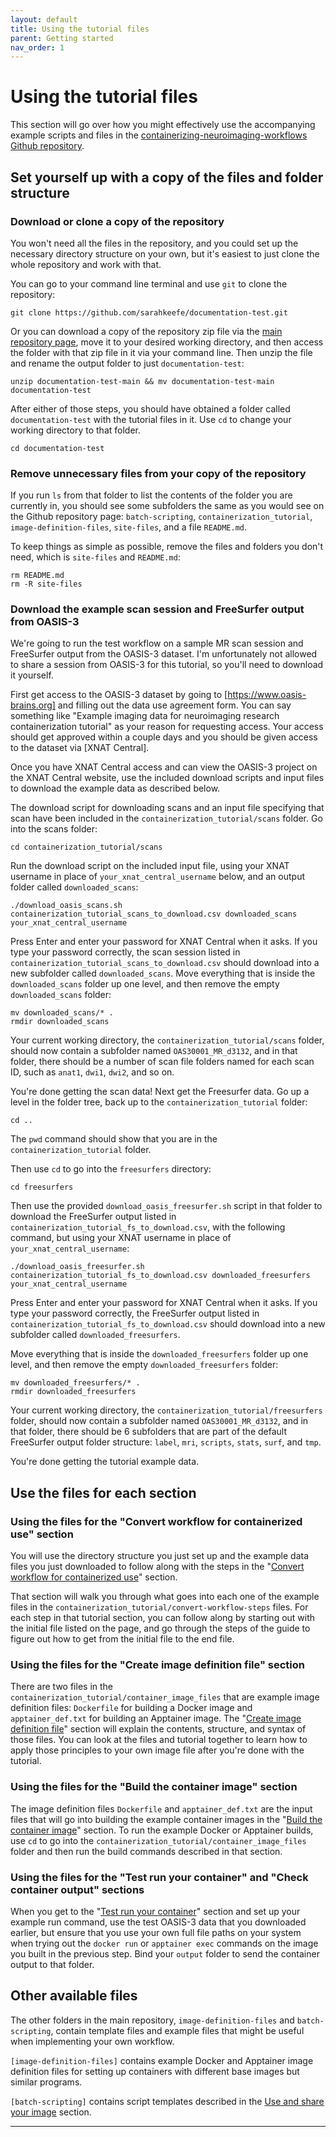 ```yaml
---
layout: default
title: Using the tutorial files
parent: Getting started
nav_order: 1
---
```


# Using the tutorial files

This section will go over how you might effectively use the accompanying example scripts and files in the [containerizing-neuroimaging-workflows Github repository].

## Set yourself up with a copy of the files and folder structure

### Download or clone a copy of the repository

You won't need all the files in the repository, and you could set up the necessary directory structure on your own, but it's easiest to just clone the whole repository and work with that.

You can go to your command line terminal and use `git` to clone the repository:
```
git clone https://github.com/sarahkeefe/documentation-test.git
```

Or you can download a copy of the repository zip file via the [main repository page], move it to your desired working directory, and then access the folder with that zip file in it via your command line. Then unzip the file and rename the output folder to just `documentation-test`: 
```
unzip documentation-test-main && mv documentation-test-main documentation-test
```

After either of those steps, you should have obtained a folder called `documentation-test` with the tutorial files in it. Use `cd` to change your working directory to that folder.
```
cd documentation-test
```

### Remove unnecessary files from your copy of the repository

If you run `ls` from that folder to list the contents of the folder you are currently in, you should see some subfolders the same as you would see on the Github repository page: `batch-scripting`, `containerization_tutorial`, `image-definition-files`, `site-files`, and a file `README.md`.

To keep things as simple as possible, remove the files and folders you don't need, which is `site-files` and `README.md`:
```
rm README.md
rm -R site-files
```

### Download the example scan session and FreeSurfer output from OASIS-3

We're going to run the test workflow on a sample MR scan session and FreeSurfer output from the OASIS-3 dataset. I'm unfortunately not allowed to share a session from OASIS-3 for this tutorial, so you'll need to download it yourself. 

First get access to the OASIS-3 dataset by going to [https://www.oasis-brains.org] and filling out the data use agreement form. You can say something like "Example imaging data for neuroimaging research containerization tutorial" as your reason for requesting access. Your access should get approved within a couple days and you should be given access to the dataset via [XNAT Central].

Once you have XNAT Central access and can view the OASIS-3 project on the XNAT Central website, use the included download scripts and input files to download the example data as described below. 

The download script for downloading scans and an input file specifying that scan have been included in the `containerization_tutorial/scans` folder. Go into the scans folder:
```
cd containerization_tutorial/scans
```

Run the download script on the included input file, using your XNAT username in place of `your_xnat_central_username` below, and an output folder called `downloaded_scans`:
```
./download_oasis_scans.sh containerization_tutorial_scans_to_download.csv downloaded_scans your_xnat_central_username 
```

Press Enter and enter your password for XNAT Central when it asks. If you type your password correctly, the scan session listed in `containerization_tutorial_scans_to_download.csv` should download into a new subfolder called `downloaded_scans`.
Move everything that is inside the `downloaded_scans` folder up one level, and then remove the empty `downloaded_scans` folder:
```
mv downloaded_scans/* .
rmdir downloaded_scans
```

Your current working directory, the `containerization_tutorial/scans` folder, should now contain a subfolder named `OAS30001_MR_d3132`, and in that folder, there should be a number of scan file folders named for each scan ID, such as `anat1`, `dwi1`, `dwi2`, and so on.

You're done getting the scan data! Next get the Freesurfer data.
Go up a level in the folder tree, back up to the `containerization_tutorial` folder:
```
cd ..
```
The `pwd` command should show that you are in the `containerization_tutorial` folder.

Then use `cd` to go into the `freesurfers` directory:
```
cd freesurfers
```
Then use the provided `download_oasis_freesurfer.sh` script in that folder to download the FreeSurfer output listed in `containerization_tutorial_fs_to_download.csv`, with the following command, but using your XNAT username in place of `your_xnat_central_username`:
```
./download_oasis_freesurfer.sh containerization_tutorial_fs_to_download.csv downloaded_freesurfers your_xnat_central_username
```
Press Enter and enter your password for XNAT Central when it asks. If you type your password correctly, the FreeSurfer output listed in `containerization_tutorial_fs_to_download.csv` should download into a new subfolder called `downloaded_freesurfers`.

Move everything that is inside the `downloaded_freesurfers` folder up one level, and then remove the empty `downloaded_freesurfers` folder:
```
mv downloaded_freesurfers/* .
rmdir downloaded_freesurfers
```

Your current working directory, the `containerization_tutorial/freesurfers` folder, should now contain a subfolder named `OAS30001_MR_d3132`, and in that folder, there should be 6 subfolders that are part of the default FreeSurfer output folder structure: `label`, `mri`, `scripts`, `stats`, `surf`, and `tmp`.

You're done getting the tutorial example data.

## Use the files for each section

### Using the files for the "Convert workflow for containerized use" section

You will use the directory structure you just set up and the example data files you just downloaded to follow along with the steps in the "[Convert workflow for containerized use]" section.

That section will walk you through what goes into each one of the example files in the `containerization_tutorial/convert-workflow-steps` files. For each step in that tutorial section, you can follow along by starting out with the initial file listed on the page, and go through the steps of the guide to figure out how to get from the initial file to the end file.

### Using the files for the "Create image definition file" section
There are two files in the `containerization_tutorial/container_image_files` that are example image definition files: `Dockerfile` for building a Docker image and `apptainer_def.txt` for building an Apptainer image. The "[Create image definition file]" section will explain the contents, structure, and syntax of those files. You can look at the files and tutorial together to learn how to apply those principles to your own image file after you're done with the tutorial.

### Using the files for the "Build the container image" section
The image definition files `Dockerfile` and `apptainer_def.txt` are the input files that will go into building the example container images in the "[Build the container image]" section. To run the example Docker or Apptainer builds, use `cd` to go into the `containerization_tutorial/container_image_files` folder and then run the build commands described in that section. 

### Using the files for the "Test run your container" and "Check container output" sections
When you get to the "[Test run your container]" section and set up your example run command, use the test OASIS-3 data that you downloaded earlier, but ensure that you use your own full file paths on your system when trying out the `docker run` or `apptainer exec` commands on the image you built in the previous step. Bind your `output` folder to send the container output to that folder. 

## Other available files
The other folders in the main repository, `image-definition-files` and `batch-scripting`, contain template files and example files that might be useful when implementing your own workflow.

`[image-definition-files]` contains example Docker and Apptainer image definition files for setting up containers with different base images but similar programs.

`[batch-scripting]` contains script templates described in the [Use and share your image] section.

----

[containerizing-neuroimaging-workflows Github repository]: https://github.com/sarahkeefe/documentation-test
[main repository page]:https://github.com/sarahkeefe/documentation-test
[Convert workflow for containerized use]:https://sarahkeefe.github.io/documentation-test/3-convert-workflow-for-containerized-use
[Create image definition file]:https://sarahkeefe.github.io/documentation-test/4-create-image-definition-file/
[Build the container image]:https://sarahkeefe.github.io/documentation-test/5-build-the-container-image/
[Test run your container]:https://sarahkeefe.github.io/documentation-test/6-test-run-your-container/
[image-definition-files]:https://github.com/sarahkeefe/documentation-test/tree/main/image-definition-files
[batch-scripting]:https://github.com/sarahkeefe/documentation-test/tree/main/batch-scripting
[Use and share your image]:https://sarahkeefe.github.io/documentation-test/8-use-and-share-your-image/